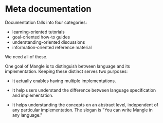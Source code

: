 # Meta documentation

Documentation falls into four categories:

- learning-oriented tutorials
- goal-oriented how-to guides
- understanding-oriented discussions
- information-oriented reference material

We need all of these.

One goal of Mangle is to distinguish between language and its implementation.
Keeping these distinct serves two purposes:

* It actually enables having multiple implementations.

* It help users understand the difference between language specification
 and implementation.

* It helps understanding the concepts on an abstract level, independent
of any particular implementation. The slogan is "You can write Mangle in any
language."
